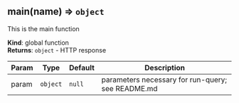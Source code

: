 <a name="main"></a>

## main(name) ⇒ <code>object</code>
This is the main function

**Kind**: global function  
**Returns**: <code>object</code> - HTTP response 

| Param | Type | Default | Description |
| --- | --- | --- | --- |
| param | <code>object</code> | <code>null</code> | parameters necessary for run-query; see README.md |

